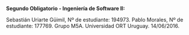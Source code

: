 **Segundo Obligatorio - Ingeniería de Software II:**

Sebastián Uriarte Güimil, Nº de estudiante: 194973.
Pablo Morales, Nº de estudiante: 177769.
Grupo M5A.
Universidad ORT Uruguay.
14/06/2016.